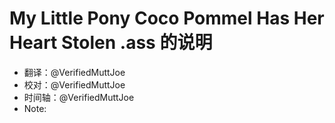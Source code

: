 # My Little Pony Coco Pommel Has Her Heart Stolen .ass 的说明 

- 翻译：@VerifiedMuttJoe 
- 校对：@VerifiedMuttJoe 
- 时间轴：@VerifiedMuttJoe 
- Note: 
